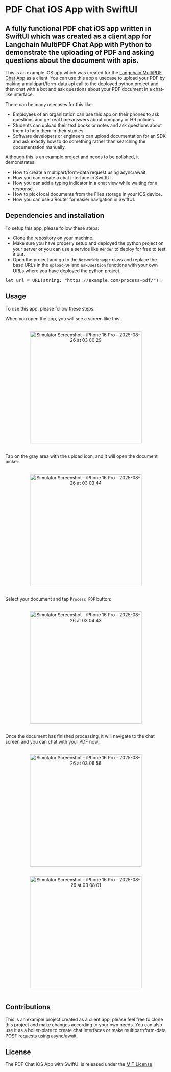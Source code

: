 # PDF Chat iOS App with SwiftUI

## A fully functional PDF chat iOS app written in SwiftUI which was created as a client app for Langchain MultiPDF Chat App with Python to demonstrate the uploading of PDF and asking questions about the document with apis.

This is an example iOS app which was created for the [Langchain MultiPDF Chat App](https://github.com/Shayanzahid/PDF-Chat) as a client. You can use this app a usecase to upload your PDF by making a multipart/form-data api call to the deployed python project and then chat with a bot and ask questions about your PDF document in a chat-like interface.

There can be many usecases for this like:

* Employees of an organization can use this app on their phones to ask questions and get real time answers about company or HR policies.
* Students can upload their text books or notes and ask questions about them to help them in their studies.
* Software developers or engineers can upload documentation for an SDK and ask exactly how to do something rather than searching the documentation manually.

Although this is an example project and needs to be polished, it demonstrates:

* How to create a multipart/form-data request using async/await.
* How you can create a chat interface in SwiftUI.
* How you can add a typing indicator in a chat view while waiting for a response.
* How to pick local documents from the Files storage in your iOS device.
* How you can use a Router for easier navigation in SwiftUI.

## Dependencies and installation

To setup this app, please follow these steps:

* Clone the repository on your machine.
* Make sure you have properly setup and deployed the python project on your server or you can use a service like `Render` to deploy for free to test it out.
* Open the project and go to the `NetworkManager` class and replace the base URLs in the `uploadPDF` and `askQuestion` functions with your own URLs where you have deployed the python project.
<pre>let url = URL(string: "https://example.com/process-pdf/")!</pre>

## Usage

To use this app, please follow these steps:

When you open the app, you will see a screen like this:<br><br>

<p align="center">
<img width="350" alt="Simulator Screenshot - iPhone 16 Pro - 2025-08-26 at 03 00 29" src="https://github.com/user-attachments/assets/20a41a35-54aa-4874-9276-063a2fce1459" /><br><br>
</p>

Tap on the gray area with the upload icon, and it will open the document picker:<br><br>

<p align="center">
<img width="350" alt="Simulator Screenshot - iPhone 16 Pro - 2025-08-26 at 03 03 44" src="https://github.com/user-attachments/assets/637501b0-7322-4b42-b733-9adf862e1843" /><br><br>
</p>

Select your document and tap `Process PDF` button:<br><br>

<p align="center">
<img width="350" alt="Simulator Screenshot - iPhone 16 Pro - 2025-08-26 at 03 04 43" src="https://github.com/user-attachments/assets/0f8ccff2-5877-4a8c-a431-f9b96ab9a3d1" /><br><br>
</p>

Once the document has finished processing, it will navigate to the chat screen and you can chat with your PDF now:<br><br>

<p align="center">
<img width="350" alt="Simulator Screenshot - iPhone 16 Pro - 2025-08-26 at 03 06 56" src="https://github.com/user-attachments/assets/3e91a790-5fd5-41ee-9320-14aff7470520" /><br><br>
</p>

<p align="center">
<img width="350" alt="Simulator Screenshot - iPhone 16 Pro - 2025-08-26 at 03 08 01" src="https://github.com/user-attachments/assets/84793a2b-b80c-4bad-8bc5-944c1dc7d1dd" /><br><br>
</p>

## Contributions

This is an example project created as a client app, please feel free to clone this project and make changes according to your own needs. You can also use it as a boiler-plate to create chat interfaces or make multipart/form-data POST requests using async/await.

## License

The PDF Chat iOS App with SwiftUI is released under the [MIT License](https://opensource.org/licenses/MIT)


